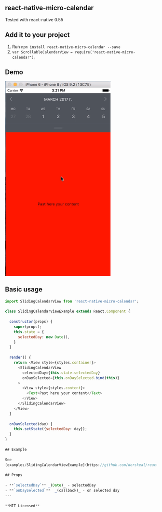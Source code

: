 ## react-native-micro-calendar

Tested with react-native 0.55

## Add it to your project

1. Run `npm install react-native-micro-calendar --save`
2. `var ScrollableCalendarView = require('react-native-micro-calendar');`



## Demo
<a href="https://github.com/derskeal/react-native-micro-calendar/blob/master/demo.gif"><img src="https://github.com/derskeal/react-native-micro-calendar/blob/master/demo.gif" width="350"></a>

## Basic usage

```javascript
import SlidingCalendarView from 'react-native-micro-calendar';

class SlidingCalendarViewExample extends React.Component {

  constructor(props) {
    super(props);
    this.state = {
      selectedDay: new Date(),
    }
  }

  render() {
    return <View style={styles.container}>
      <SlidingCalendarView
        selectedDay={this.state.selectedDay}
        onDaySelected={this.onDaySelected.bind(this)}
      >
        <View style={styles.content}>
          <Text>Past here your content</Text>
        </View>
      </SlidingCalendarView>
    </View>
  }

  onDaySelected(day) {
    this.setState({selectedDay: day});
  }
}

## Example

See
[examples/SlidingCalendarViewExample](https://github.com/derskeal/react-native-micro-calendar/tree/master/examples/SlidingCalendarViewExample)

## Props

- **`selectedDay`** _(Date)_ - selectedDay
- **`onDaySelected`**  _(callback)_ - on selected day
---

**MIT Licensed**
